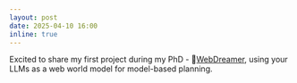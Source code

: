 ```yaml
---
layout: post
date: 2025-04-10 16:00
inline: true
---
```


Excited to share my first project during my PhD - 💭[WebDreamer](https://arxiv.org/pdf/2411.06559), using your LLMs as a web world model for model-based planning.